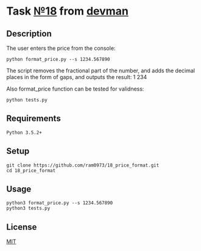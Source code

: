 # Task [№18](https://devman.org/challenges/18/) from [devman](https://devman.org)
## Description
The user enters the price from the console:  
```
python format_price.py --s 1234.567890
```
The script removes the fractional part of the number, and adds the decimal places
in the form of gaps, and outputs the result: 1 234

Also format_price function can be tested for validness:
```
python tests.py
```
## Requirements
```
Python 3.5.2+
```
## Setup
```    
git clone https://github.com/ram0973/18_price_format.git
cd 18_price_format
```
## Usage
```
python3 format_price.py --s 1234.567890
python3 tests.py
```
## License
[MIT](http://opensource.org/licenses/MIT)